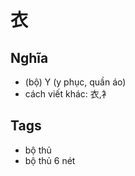 # 衣

## Nghĩa
* (bộ) Y (y phục, quần áo)
* cách viết khác: 衣,衤

## Tags
* bộ thủ
* bộ thủ 6 nét

<script>window.HANZI_FIELD='衣';</script>